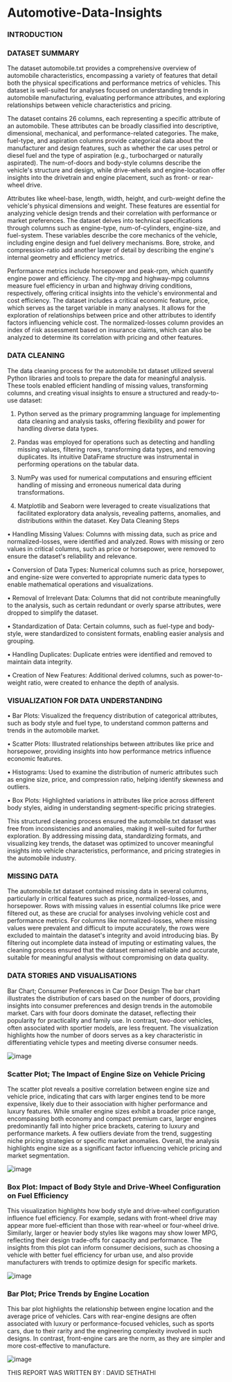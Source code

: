 # Automotive-Data-Insights
### INTRODUCTION

### DATASET SUMMARY

The dataset automobile.txt provides a comprehensive overview of automobile characteristics, encompassing a variety of features that detail both the physical specifications and performance metrics of vehicles. This dataset is well-suited for analyses focused on understanding trends in automobile manufacturing, evaluating performance attributes, and exploring relationships between vehicle characteristics and pricing.

The dataset contains 26 columns, each representing a specific attribute of an automobile. These attributes can be broadly classified into descriptive, dimensional, mechanical, and performance-related categories. The make, fuel-type, and aspiration columns provide categorical data about the manufacturer and design features, such as whether the car uses petrol or diesel fuel and the type of aspiration (e.g., turbocharged or naturally aspirated). The num-of-doors and body-style columns describe the vehicle's structure and design, while drive-wheels and engine-location offer insights into the drivetrain and engine placement, such as front- or rear-wheel drive.

Attributes like wheel-base, length, width, height, and curb-weight define the vehicle's physical dimensions and weight. These features are essential for analyzing vehicle design trends and their correlation with performance or market preferences. The dataset delves into technical specifications through columns such as engine-type, num-of-cylinders, engine-size, and fuel-system. These variables describe the core mechanics of the vehicle, including engine design and fuel delivery mechanisms. Bore, stroke, and compression-ratio add another layer of detail by describing the engine's internal geometry and efficiency metrics.

Performance metrics include horsepower and peak-rpm, which quantify engine power and efficiency. The city-mpg and highway-mpg columns measure fuel efficiency in urban and highway driving conditions, respectively, offering critical insights into the vehicle's environmental and cost efficiency. The dataset includes a critical economic feature, price, which serves as the target variable in many analyses. It allows for the exploration of relationships between price and other attributes to identify factors influencing vehicle cost. The normalized-losses column provides an index of risk assessment based on insurance claims, which can also be analyzed to determine its correlation with pricing and other features.

### DATA CLEANING

The data cleaning process for the automobile.txt dataset utilized several Python libraries and tools to prepare the data for meaningful analysis. These tools enabled efficient handling of missing values, transforming columns, and creating visual insights to ensure a structured and ready-to-use dataset:

1.	Python served as the primary programming language for implementing data cleaning and analysis tasks, offering flexibility and power for handling diverse data types.
   
3.	Pandas was employed for operations such as detecting and handling missing values, filtering rows, transforming data types, and removing duplicates. Its intuitive DataFrame structure was instrumental in performing operations on the tabular data.
   
5.	NumPy was used for numerical computations and ensuring efficient handling of missing and erroneous numerical data during transformations.
   
7.	Matplotlib and Seaborn were leveraged to create visualizations that facilitated exploratory data analysis, revealing patterns, anomalies, and distributions within the dataset.
Key Data Cleaning Steps

•	Handling Missing Values: Columns with missing data, such as price and normalized-losses, were identified and analyzed. Rows with missing or zero values in critical columns, such as price or horsepower, were removed to ensure the dataset's reliability and relevance.

•	Conversion of Data Types: Numerical columns such as price, horsepower, and engine-size were converted to appropriate numeric data types to enable mathematical operations and visualizations.

•	Removal of Irrelevant Data: Columns that did not contribute meaningfully to the analysis, such as certain redundant or overly sparse attributes, were dropped to simplify the dataset.

•	Standardization of Data: Certain columns, such as fuel-type and body-style, were standardized to consistent formats, enabling easier analysis and grouping.

•	Handling Duplicates: Duplicate entries were identified and removed to maintain data integrity.

•	Creation of New Features: Additional derived columns, such as power-to-weight ratio, were created to enhance the depth of analysis.

### VISUALIZATION FOR DATA UNDERSTANDING

•	Bar Plots: Visualized the frequency distribution of categorical attributes, such as body style and fuel type, to understand common patterns and trends in the automobile market.

•	Scatter Plots: Illustrated relationships between attributes like price and horsepower, providing insights into how performance metrics influence economic features.

•	Histograms: Used to examine the distribution of numeric attributes such as engine size, price, and compression ratio, helping identify skewness and outliers.

•	Box Plots: Highlighted variations in attributes like price across different body styles, aiding in understanding segment-specific pricing strategies.

This structured cleaning process ensured the automobile.txt dataset was free from inconsistencies and anomalies, making it well-suited for further exploration. By addressing missing data, standardizing formats, and visualizing key trends, the dataset was optimized to uncover meaningful insights into vehicle characteristics, performance, and pricing strategies in the automobile industry.

### MISSING DATA

The automobile.txt dataset contained missing data in several columns, particularly in critical features such as price, normalized-losses, and horsepower. Rows with missing values in essential columns like price were filtered out, as these are crucial for analyses involving vehicle cost and performance metrics. For columns like normalized-losses, where missing values were prevalent and difficult to impute accurately, the rows were excluded to maintain the dataset's integrity and avoid introducing bias.
By filtering out incomplete data instead of imputing or estimating values, the cleaning process ensured that the dataset remained reliable and accurate, suitable for meaningful analysis without compromising on data quality.  

### DATA STORIES AND VISUALISATIONS

Bar Chart; Consumer Preferences in Car Door Design
The bar chart illustrates the distribution of cars based on the number of doors, providing insights into consumer preferences and design trends in the automobile market. Cars with four doors dominate the dataset, reflecting their popularity for practicality and family use. In contrast, two-door vehicles, often associated with sportier models, are less frequent. The visualization highlights how the number of doors serves as a key characteristic in differentiating vehicle types and meeting diverse consumer needs.

![image](https://github.com/user-attachments/assets/92905683-ecf4-4e53-8808-f417c35f7777) 

### Scatter Plot; The Impact of Engine Size on Vehicle Pricing

The scatter plot reveals a positive correlation between engine size and vehicle price, indicating that cars with larger engines tend to be more expensive, likely due to their association with higher performance and luxury features. While smaller engine sizes exhibit a broader price range, encompassing both economy and compact premium cars, larger engines predominantly fall into higher price brackets, catering to luxury and performance markets. A few outliers deviate from the trend, suggesting niche pricing strategies or specific market anomalies. Overall, the analysis highlights engine size as a significant factor influencing vehicle pricing and market segmentation.

![image](https://github.com/user-attachments/assets/585a7052-a0ab-4b13-b68a-70198b06d3a7) 

### Box  Plot: Impact of Body Style and Drive-Wheel Configuration on Fuel Efficiency

This visualization highlights how body style and drive-wheel configuration influence fuel efficiency. For example, sedans with front-wheel drive may appear more fuel-efficient than those with rear-wheel or four-wheel drive. Similarly, larger or heavier body styles like wagons may show lower MPG, reflecting their design trade-offs for capacity and performance. The insights from this plot can inform consumer decisions, such as choosing a vehicle with better fuel efficiency for urban use, and also provide manufacturers with trends to optimize design for specific markets.

![image](https://github.com/user-attachments/assets/a88a46aa-748d-4202-ba2b-be0de71490da) 

### Bar Plot; Price Trends by Engine Location

This bar plot highlights the relationship between engine location and the average price of vehicles. Cars with rear-engine designs are often associated with luxury or performance-focused vehicles, such as sports cars, due to their rarity and the engineering complexity involved in such designs. In contrast, front-engine cars are the norm, as they are simpler and more cost-effective to manufacture.

![image](https://github.com/user-attachments/assets/0225b82b-dea7-4350-84f5-240174ba871c)


THIS REPORT WAS WRITTEN BY : DAVID SETHATHI


